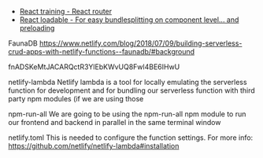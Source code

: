 * [React training - React router](https://reacttraining.com/react-router/web/example/basic)
* [React loadable - For easy bundlesplitting on component level... and preloading](https://github.com/jamiebuilds/react-loadable)



FaunaDB
https://www.netlify.com/blog/2018/07/09/building-serverless-crud-apps-with-netlify-functions--faunadb/#background

fnADSKeMtJACARQctR3YlEbKWvUQ8Fwl4BE6IHwU

netlify-lambda
Netlify lambda is a tool for locally emulating the serverless function for development and for bundling our serverless function with third party npm modules (if we are using those

npm-run-all
We are going to be using the npm-run-all npm module to run our frontend and backend in parallel in the same terminal window

netlify.toml
This is needed to configure the function settings. For more info: https://github.com/netlify/netlify-lambda#installation